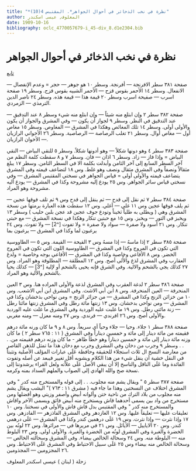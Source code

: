 ```yaml
---
title: "*نظرة في نخب الذخائر في أحوال الجواهر*. المقتبس 4(10)"
author: المعلوف, عيسى اسكندر
date: 1909-10-16
bibliography: oclc_4770057679-i_45-div_8.d1e2304.bib
---
```




#  نظرة في نخب الذخائر في أحوال الجواهر 


[ تابع ](oclc_4770057679-i_44.TEIP5.xml#div_6.d1e1798)

 صفحة  ٣٨١  سطر الافرنجة — أفرنجة. وسطر  ١٠  هو جوهر — حجر = وعدم الإنفصال — الانفعال. وسطر  ١٤  الأحمر بقوس قزح — الأحمر الشبيه بقوس قزح. وسطر  ١٩  صفحة اسرب — صفيحة اسرب وسطر  ٢٠  قيمة هذا — قيمة هذه. وسطر  ٢٤  ناصر الدين الترمذي — الزمردي. 

 صفحة  ٣٨٢  سطر  ٢  وإن ابتلع منه شيئاً — وإن ابتلع منه شيء وسطر  ٨  عند التدقيق — عند التدقيق في النظر. وسطر  ٩  لجواز أن يكون — وفي المشرق والجواز أن يكون والأولى أولى. وسطر  ١٤  تلك المغائص وهكذا في المشرق — المغاوص. وسطر  ١٥  مغاص أول — مغاص أوال. وسطر  ٢١  تغلب الرصاصة — الرصاصية. وسطر  ٢٦  الأخواني الرازيان — الأخوان الرازيان. 

 صفحة  ٣٨٣  سطر  ٤  وهو دونها شكلاً — وهو أدونها شكلاً. وسطر  ٥  للنقي البياض — النقي البياض = وإذا فاز — زاد. وسطر  ٦  اذان — فان. وسطر  ٧  و  ٨  سقطت كلمة النظم من آخر السطر السابع إلى آخر الثامن وأبدلت بكلمة الا في السطر الثامن. وسطر  ١٧  يبلغ مثقالاً ونصفاً وفي المشرق مثقال ونصف وهو غلط. وس  ١٨  لتضاعف قيمته وفي المشرق يتضاعف قيمته والأولى أولى = قياس الجواهر في نسختي المقتبس المشرق — وفي نسختي قياس سائر الجواهر. وس  ٢٥  يودع إليه مشروحة وكذا في المشرق — يودع أليه مشروحة وهو المراد. 

 صفحة  ٣٨٤  سطر  ٧  ثم نقل إلى قدح — ثم ينقل إلى قدح وس  ٩  ثم تلف فوقها عجين — ثم يلف فوقها عجين وس  ١١  غلي — أغلي. وس  ١٢  سقطت هذه العبارة برمتها من نسخة المشرق وهي ( ويطلى به طلياً ثخيناً وتودع جوف عجين قد عجن بلبن حليب ) وسطر  ١٣  ويخبز في التور — ويخبز. وس  ١٥  مع حبتين تنكار وهكذا في نسخة المشرق — مع حبتي تنكار. وس  ٢١  أسود ولا صفرة — سواد ولا صفرة = ولا تفوت [^2] — ولا تفوث. وس  ٢٤  يرغبون لما وكذا في المشرق — يرغبون بما 

 صفحة  ٣٨٥  سطر  ٢  إذا ماسهُ — إذا مسهُ وس  ٣  القيحة — القيمة. وس  ٥  — الطاووسية   التي تكون في المروج وكذا في المشرق — الطاووسية اللون التي تكون في   المروج الخضر. وس  ٨  الأفاعي وخاصية وكذا في المشرق — الأفاعي بوجه وخاصية = ولدغ العقارب وفي المشرق لذع والأُلى أصح. وس  ١٢  المطلقة — المطلوقة وهو المراد. وس  ٢٧  كذلك يجي بالشحم والالية. وفي الشرق فإنه يحيى بالشحم أو لإلية [^3] — كذلك يحيا بالشحم والأَلية وهو المراد. 

 صفحة  ٣٨٦  سطر  ٢  لدغة العقرب وفي المشرق لذعة والأولى المراده هنا. وس  ٣  العين المنحرفة — العين المنحرفة. وس  ٨  ابن أبي الاشث. وفي المشرق ابن أبي الاشعب. وس  ١٠  من خزائن الزنج وكذا في المشرق — من جزائر الزنج = ومن نواحي بذخشان وكذا في المشرق — ومن نواحي بدخشان. وس  ١٣  زنتها  مائة  رطل وفي المشرق زنتها مائتا رطل — زنة مائتي رطل. وس  ١٩  ما غلبت عليه الوردية وفي المشرق ما غلت عليه الوردية والأولى أصح. وس  ٢٦  افرندي — فرندي. وس  ٢٧  ومنه معزل — ومنه مغربي. 

 صفحة  ٣٨٨  سطر  ١  جلاء. وحيا — جلاء وحياً أي سريعاً. وس  ٨  و  ٩  ما كان ورنه  مائة  درهم فقيمته من  مائة  دينار إلى  مائة  و  خمسين  ديناراً وفي المشرق (  ١١  :  ٧٦٥  سطر  ٢  ) ما   كان وزنه  مائة  دينار إلى  مائة  و  خمسين  ديناراً وهو خطأ ظاهر - ما كان   وزنه درهم فقيمته من. . . . وسطر  ٩  وجرب من دخان وفي المشرق وجرب مع دخان هذا ما تمثل للذهن القاصر من معارضة النسخ ال  ثلاث  استجلاء للحقيقة وحافظة عَلَى عبارات المؤلف الأصلية وتثبتاً في النقل خشية أن ينقل شيء من هذا الكلام ويشوبه أقل تغيير فيبعد عن أصله وتفوت الفائدة وما عَلَى الناقل والناسخ إلا أن يبقي الأصل عَلَى علاَّته ولعل القراء يرشدوننا إلى نسخة صح والله الهادي إلى الصواب والملهم السداد بمنه وكرمه. 

 صفحة  ٣٨٧  سطر  ٥ " ويقال يشم منه مجلوب. . . إلى قوله والمستخرج منه كدر " وفي المشرق اختلاف عن النسختين وهذا ما جاء فيه ( مشرق  ١١  :  ٧٦٣ )" اليشب ويقال يشم منه مجلوب من بلاد الترك من ناحية ختن وألوانه أبيض وأصفر وزيتي وهو أفضلها ومن مستخرج من واد بين يسمى أحدهما قاش ويستخرج منه أبيض فائق ويسمى الآخر واقاش والمستخرج منه كدر " وفي المقتبس بدل قاش فاش والأولى في نسختنا. وس  ١٠  تعليقات عليها — تعليقاً عليها. وس  ١٢  الغازدهر وفي المشرق الفاذزهر — الفادزهر. وس  ١٧  وإذا نثرت — وإذا نثرت. وس  ١٩  عَلَى درهمين كندر وكذا في المشرق — عَلَى درهمي كندر. وس  ٢٠  الاياييل — الأيائل. وس  ٢١  في مريرها في — مرائرها. وس  ٢٢  لونُه بين الخضرة والغبرة وفي المشرق لونُه من الخضرة والغبرة. والأولى اولى. وس  ٢٣  البلوط منه — البلوطة منه. وس  ٢٤  وسحالة الخالص بيضاء. وفي المشرق وسحالته الخالص — وسحالة الخالص منه بيضاء وس  ٢٥  عَلَى سبيل الاحتياط وفي المشرق عَلَى الاحتياط. وس  ٢٦  المجزومين — المجذومين. 

 زحلة ( لبنان ) عيسى  اسكندر  المعلوف 
